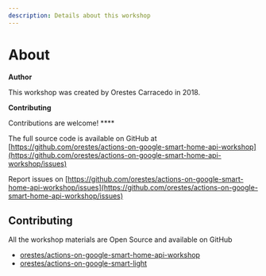 ```yaml
---
description: Details about this workshop
---
```


# About

**Author**

This workshop was created by Orestes Carracedo in 2018. 

**Contributing**

Contributions are welcome! ****

The full source code is available on GitHub at [https://github.com/orestes/actions-on-google-smart-home-api-workshop](https://github.com/orestes/actions-on-google-smart-home-api-workshop/issues)

Report issues on [https://github.com/orestes/actions-on-google-smart-home-api-workshop/issues](https://github.com/orestes/actions-on-google-smart-home-api-workshop/issues)

## Contributing

All the workshop materials are Open Source and available on GitHub

* [orestes/actions-on-google-smart-home-api-workshop](https://github.com/orestes/actions-on-google-smart-home-api-workshop)
* [orestes/actions-on-google-smart-light](https://github.com/orestes/actions-on-google-smart-light)

